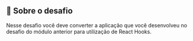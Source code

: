 ## :rocket: Sobre o desafio

Nesse desafio você deve converter a aplicação que você desenvolveu no desafio do módulo anterior para utilização de React Hooks.
